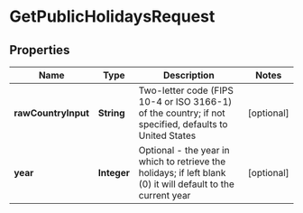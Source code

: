 
# GetPublicHolidaysRequest

## Properties
Name | Type | Description | Notes
------------ | ------------- | ------------- | -------------
**rawCountryInput** | **String** | Two-letter code (FIPS 10-4 or ISO 3166-1) of the country; if not specified, defaults to United States |  [optional]
**year** | **Integer** | Optional - the year in which to retrieve the holidays; if left blank (0) it will default to the current year |  [optional]



